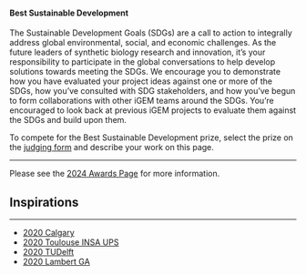 #### Best Sustainable Development

The Sustainable Development Goals (SDGs) are a call to action to integrally address global environmental, social, and
economic challenges. As the future leaders of synthetic biology research and innovation, it’s your responsibility to
participate in the global conversations to help develop solutions towards meeting the SDGs. We encourage you to
demonstrate how you have evaluated your project ideas against one or more of the SDGs, how you’ve consulted with SDG
stakeholders, and how you’ve begun to form collaborations with other iGEM teams around the SDGs. You’re encouraged to
look back at previous iGEM projects to evaluate them against the SDGs and build upon them.

To compete for the Best Sustainable Development prize, select the prize on
the [judging form](https://competition.igem.org/deliverables/judging-form) and describe your work on this page.

------------------------------------------------------------------------

Please see the [2024 Awards Page](https://competition.igem.org/judging/awards) for more information.

## Inspirations

---

- [2020 Calgary](https://2020.igem.org/Team:Calgary/Sustainable)
- [2020 Toulouse INSA UPS](https://2020.igem.org/Team:Toulouse_INSA-UPS/Sustainable)
- [2020 TUDelft](https://2020.igem.org/Team:TUDelft/Sustainable)
- [2020 Lambert GA](https://2020.igem.org/Team:Lambert_GA/Sustainable)

